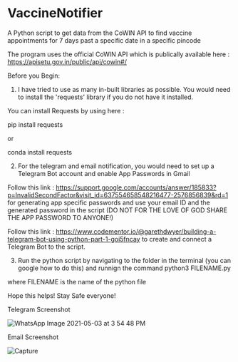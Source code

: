# VaccineNotifier
A Python script to get data from the CoWIN API to find vaccine appointments for 7 days past a specific date in a specific pincode

The program uses the official CoWIN API which is publically available here : https://apisetu.gov.in/public/api/cowin#/

Before you Begin:
1) I have tried to use as many in-built libraries as possible. You would need to install the 'requests' library if you do not have it installed. 
  
  You can install Requests by using 
   here : 
   
  pip install requests
  
  or 
  
  conda install requests
  
 2) For the telegram and email notification, you would need to set up a Telegram Bot account and enable App Passwords in Gmail

Follow this link : https://support.google.com/accounts/answer/185833?p=InvalidSecondFactor&visit_id=637554658548216477-2576856839&rd=1 for generating app specific passwords and use your email ID and the generated password in the script (DO NOT FOR THE LOVE OF GOD SHARE THE APP PASSWORD TO ANYONE!)

Follow this link : https://www.codementor.io/@garethdwyer/building-a-telegram-bot-using-python-part-1-goi5fncay to create and connect a Telegram Bot to the script. 

3) Run the python script by navigating to the folder in the terminal (you can google how to  do this) and runnign the command 
  python3 FILENAME.py
  
  where FILENAME is the name of the python file
  
  Hope this helps! Stay Safe everyone!

Telegram Screenshot

![WhatsApp Image 2021-05-03 at 3 54 48 PM](https://user-images.githubusercontent.com/43105718/116865929-2e46e700-ac28-11eb-9895-80482b2924b3.jpeg)


Email Screenshot

![Capture](https://user-images.githubusercontent.com/43105718/116865968-3e5ec680-ac28-11eb-98dd-2ea6d1bdf984.PNG)

